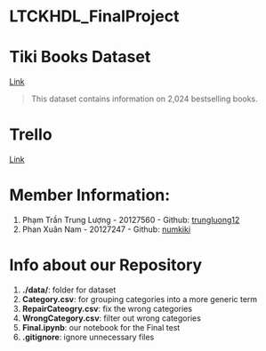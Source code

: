 # LTCKHDL_FinalProject
# Tiki Books Dataset
[Link](https://www.kaggle.com/datasets/biminhc/tiki-books-dataset?select=comments.csv&fbclid=IwAR0NBx3Vwx852J_tFH9_RP7z-Ys-pA1oQmQYaHgMa_4NTdei5sbm2uNg0iY) 
> This dataset contains information on 2,024 bestselling books.
# Trello
[Link](https://trello.com/invite/b/qCcFCaXG/ATTIf45d9d70c6ce6ce418a07ecc77a44f520DDD87E8/ltckhdlfinalproject)
# Member Information:
1. Phạm Trần Trung Lượng - 20127560 - Github: [trungluong12](https://github.com/trungluong12)
2. Phan Xuân Nam - 20127247 - Github: [numkiki](https://github.com/numkiki)
# Info about our Repository
1. **./data/**: folder for dataset
2. **Category.csv**: for grouping categories into a more generic term
3. **RepairCateogry.csv**: fix the wrong categories 
4. **WrongCategory.csv**: filter out wrong categories
5. **Final.ipynb**: our notebook for the Final test
6. **.gitignore**: ignore unnecessary files

